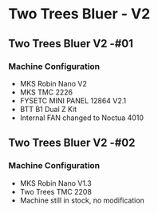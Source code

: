 # Two Trees Bluer - V2

## Two Trees Bluer V2 -#01

### Machine Configuration 
  - MKS Robin Nano V2
  - MKS TMC 2226
  - FYSETC MINI PANEL 12864 V2.1 
  - BTT B1 Dual Z Kit
  - Internal FAN changed to Noctua 4010
 

## Two Trees Bluer V2 -#02

### Machine Configuration 
  - MKS Robin Nano V1.3
  - Two Trees TMC 2208
  - Machine still in stock, no modification  
